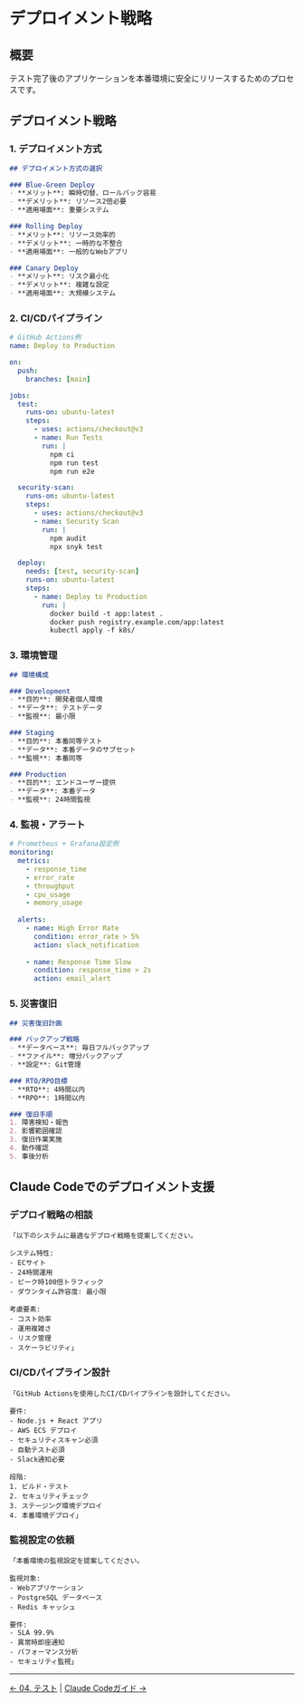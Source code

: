 # デプロイメント戦略

## 概要

テスト完了後のアプリケーションを本番環境に安全にリリースするためのプロセスです。

## デプロイメント戦略

### 1. デプロイメント方式

```markdown
## デプロイメント方式の選択

### Blue-Green Deploy
- **メリット**: 瞬時切替、ロールバック容易
- **デメリット**: リソース2倍必要
- **適用場面**: 重要システム

### Rolling Deploy
- **メリット**: リソース効率的
- **デメリット**: 一時的な不整合
- **適用場面**: 一般的なWebアプリ

### Canary Deploy
- **メリット**: リスク最小化
- **デメリット**: 複雑な設定
- **適用場面**: 大規模システム
```

### 2. CI/CDパイプライン

```yaml
# GitHub Actions例
name: Deploy to Production

on:
  push:
    branches: [main]

jobs:
  test:
    runs-on: ubuntu-latest
    steps:
      - uses: actions/checkout@v3
      - name: Run Tests
        run: |
          npm ci
          npm run test
          npm run e2e

  security-scan:
    runs-on: ubuntu-latest
    steps:
      - uses: actions/checkout@v3
      - name: Security Scan
        run: |
          npm audit
          npx snyk test

  deploy:
    needs: [test, security-scan]
    runs-on: ubuntu-latest
    steps:
      - name: Deploy to Production
        run: |
          docker build -t app:latest .
          docker push registry.example.com/app:latest
          kubectl apply -f k8s/
```

### 3. 環境管理

```markdown
## 環境構成

### Development
- **目的**: 開発者個人環境
- **データ**: テストデータ
- **監視**: 最小限

### Staging
- **目的**: 本番同等テスト
- **データ**: 本番データのサブセット
- **監視**: 本番同等

### Production
- **目的**: エンドユーザー提供
- **データ**: 本番データ
- **監視**: 24時間監視
```

### 4. 監視・アラート

```yaml
# Prometheus + Grafana設定例
monitoring:
  metrics:
    - response_time
    - error_rate
    - throughput
    - cpu_usage
    - memory_usage
  
  alerts:
    - name: High Error Rate
      condition: error_rate > 5%
      action: slack_notification
    
    - name: Response Time Slow
      condition: response_time > 2s
      action: email_alert
```

### 5. 災害復旧

```markdown
## 災害復旧計画

### バックアップ戦略
- **データベース**: 毎日フルバックアップ
- **ファイル**: 増分バックアップ
- **設定**: Git管理

### RTO/RPO目標
- **RTO**: 4時間以内
- **RPO**: 1時間以内

### 復旧手順
1. 障害検知・報告
2. 影響範囲確認
3. 復旧作業実施
4. 動作確認
5. 事後分析
```

## Claude Codeでのデプロイメント支援

### デプロイ戦略の相談

```
「以下のシステムに最適なデプロイ戦略を提案してください。

システム特性:
- ECサイト
- 24時間運用
- ピーク時100倍トラフィック
- ダウンタイム許容度: 最小限

考慮要素:
- コスト効率
- 運用複雑さ
- リスク管理
- スケーラビリティ」
```

### CI/CDパイプライン設計

```
「GitHub Actionsを使用したCI/CDパイプラインを設計してください。

要件:
- Node.js + React アプリ
- AWS ECS デプロイ
- セキュリティスキャン必須
- 自動テスト必須
- Slack通知必要

段階:
1. ビルド・テスト
2. セキュリティチェック
3. ステージング環境デプロイ
4. 本番環境デプロイ」
```

### 監視設定の依頼

```
「本番環境の監視設定を提案してください。

監視対象:
- Webアプリケーション
- PostgreSQL データベース
- Redis キャッシュ

要件:
- SLA 99.9%
- 異常時即座通知
- パフォーマンス分析
- セキュリティ監視」
```

---
[← 04. テスト](../04.testing/01.testing-strategy.md) | [Claude Codeガイド →](../99.claude-guide/01.workflow.md)